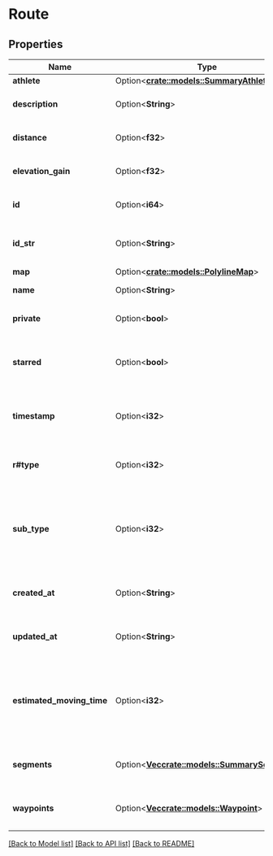 # Route

## Properties

Name | Type | Description | Notes
------------ | ------------- | ------------- | -------------
**athlete** | Option<[**crate::models::SummaryAthlete**](SummaryAthlete.md)> |  | [optional]
**description** | Option<**String**> | The description of the route | [optional]
**distance** | Option<**f32**> | The route's distance, in meters | [optional]
**elevation_gain** | Option<**f32**> | The route's elevation gain. | [optional]
**id** | Option<**i64**> | The unique identifier of this route | [optional]
**id_str** | Option<**String**> | The unique identifier of the route in string format | [optional]
**map** | Option<[**crate::models::PolylineMap**](PolylineMap.md)> |  | [optional]
**name** | Option<**String**> | The name of this route | [optional]
**private** | Option<**bool**> | Whether this route is private | [optional]
**starred** | Option<**bool**> | Whether this route is starred by the logged-in athlete | [optional]
**timestamp** | Option<**i32**> | An epoch timestamp of when the route was created | [optional]
**r#type** | Option<**i32**> | This route's type (1 for ride, 2 for runs) | [optional]
**sub_type** | Option<**i32**> | This route's sub-type (1 for road, 2 for mountain bike, 3 for cross, 4 for trail, 5 for mixed) | [optional]
**created_at** | Option<**String**> | The time at which the route was created | [optional]
**updated_at** | Option<**String**> | The time at which the route was last updated | [optional]
**estimated_moving_time** | Option<**i32**> | Estimated time in seconds for the authenticated athlete to complete route | [optional]
**segments** | Option<[**Vec<crate::models::SummarySegment>**](SummarySegment.md)> | The segments traversed by this route | [optional]
**waypoints** | Option<[**Vec<crate::models::Waypoint>**](Waypoint.md)> | The custom waypoints along this route | [optional]

[[Back to Model list]](../README.md#documentation-for-models) [[Back to API list]](../README.md#documentation-for-api-endpoints) [[Back to README]](../README.md)



